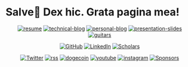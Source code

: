 # Salve👋 Dex hic. Grata pagina mea!
 
<p align="center">
	<a href="https://github.com/dexhunter/yaacv/releases"><img src="https://img.shields.io/static/v1?label=EN&message=Resume&color=red" alt="resume"></a>
	<a href="http://blog.dex.moe"><img src="https://img.shields.io/badge/Technical-Blog-brightgreen" alt="technical-blog"></a>
	<a href="https://books.dex.moe"><img src="https://img.shields.io/badge/Personal-Blog-blueviolet" alt="personal-blog"></a>
	<a href="http://slides.dex.moe"><img src="https://img.shields.io/badge/Presentation-Slides-brown" alt="presentation-slides"></a>
	<a href="http://guitars.dex.moe"><img src="https://img.shields.io/badge/Guitars-🎸-lightgreen" alt="guitars"></a>
</p>

<p align="center">
		<a href="https://github.com/dexhunter"><img src="https://img.shields.io/github/followers/dexhunter.svg?label=GitHub&style=social" alt="GitHub"></a>
	<a href="https://www.linkedin.com/in/dex-xu"><img src="https://img.shields.io/badge/LinkedIn--_.svg?style=social&logo=linkedin" alt="LinkedIn"></a>
	<a href="https://scholar.google.co.jp/citations?user=8Ez_u30AAAAJ&hl=en"><img src="https://img.shields.io/badge/Citations-340+-_.svg?style=social&logo=google-scholar" alt="Scholars"></a>
</p>

<p align="center">
	<a href="https://twitter.com/dixingxu"><img src="https://img.shields.io/badge/Twitter-1DA1F2?style=for-the-badge&logo=twitter&logoColor=white" alt="Twitter"></a>
	<a href="https://blog.dex.moe/feed.xml"><img src="https://img.shields.io/badge/RSS-FFA500?style=for-the-badge&logo=rss&logoColor=white" alt="rss"></a>
	<a href="https://imgur.com/9DvZhgc"><img src="https://img.shields.io/badge/dogecoin-C2A633?style=for-the-badge&logo=dogecoin&logoColor=white" alt="dogecoin"></a>
	<a href="https://www.youtube.com/channel/UCp9lzC7kGfuIcBPGBBXpacg"><img src="https://img.shields.io/badge/YouTube-FF0000?style=for-the-badge&logo=youtube&logoColor=white" alt="youtube"></a>
	<a href="https://www.instagram.com/dex.koi/"><img src="https://img.shields.io/badge/Instagram-E4405F?style=for-the-badge&logo=instagram&logoColor=white" alt="instagram"></a>
	<a href="https://github.com/sponsors/dexhunter"><img src="https://img.shields.io/badge/sponsor-30363D?style=for-the-badge&logo=GitHub-Sponsors&logoColor=#white" alt="Sponsors"></a>
</p>

<!-- <p align="center">
<a href="http://github.com/dexhunter/dexhunter">
	<img align="center" src="https://github-readme-stats.vercel.app/api/top-langs/?username=dexhunter&bg_color=50,904e95,e96443&title_color=fff&text_color=fff&exclude_repo=cs231n,allreduce-experiments,XJTLU-ECO301" />
</a>

<a href="https://github.com/dexhunter/dexhunter">
	<img align="center" src="https://github-readme-stats.vercel.app/api?username=dexhunter&bg_color=50,e96443,904e95&title_color=000&text_color=000&line_height=40" />
</a>
</p> -->






	





